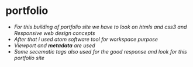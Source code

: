 # portfolio
* _For this building of portfolio site we have to look on htmls and css3 and Responsive web design concepts_
* _After that i used atom software tool for workspace purpose_
* _Viewport and **metadata** are used_
* _Some secematic tags also used for the good response and look for this portfolio site_
